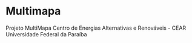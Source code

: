 # Multimapa
 Projeto MultiMapa 
Centro de Energias Alternativas e Renováveis - CEAR
Universidade Federal da Paraíba